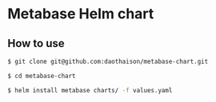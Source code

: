 # Metabase Helm chart

## How to use

```bash
$ git clone git@github.com:daothaison/metabase-chart.git

$ cd metabase-chart

$ helm install metabase charts/ -f values.yaml

```